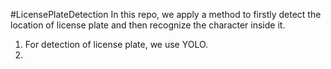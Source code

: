 #LicensePlateDetection
In this repo, we apply a method to firstly detect the location of license plate and then recognize the character inside it. 
1. For detection of license plate, we use YOLO. 
2. 
